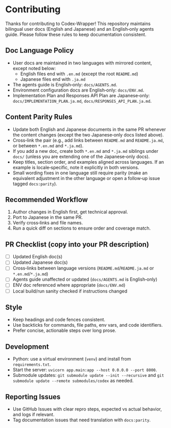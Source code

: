 # Contributing

Thanks for contributing to Codex-Wrapper! This repository maintains bilingual user docs (English and Japanese) and an English‑only agents guide. Please follow these rules to keep documentation consistent.

## Doc Language Policy

- User docs are maintained in two languages with mirrored content, except noted below:
  - English files end with `.en.md` (except the root `README.md`)
  - Japanese files end with `.ja.md`
- The agents guide is English‑only: `docs/AGENTS.md`.
- Environment configuration docs are English‑only: `docs/ENV.md`.
- Implementation Plan and Responses API Plan are Japanese‑only: `docs/IMPLEMENTATION_PLAN.ja.md`, `docs/RESPONSES_API_PLAN.ja.md`.

## Content Parity Rules

- Update both English and Japanese documents in the same PR whenever the content changes (except the two Japanese‑only docs listed above).
- Cross‑link the pair (e.g., add links between `README.md` and `README.ja.md`, or between `*.en.md` and `*.ja.md`).
- If you add a new doc, create both `*.en.md` and `*.ja.md` siblings under `docs/` (unless you are extending one of the Japanese‑only docs).
- Keep titles, section order, and examples aligned across languages. If an example is locale‑specific, note it explicitly in both versions.
- Small wording fixes in one language still require parity (make an equivalent adjustment in the other language or open a follow‑up issue tagged `docs:parity`).

## Recommended Workflow

1) Author changes in English first, get technical approval.
2) Port to Japanese in the same PR.
3) Verify cross‑links and file names.
4) Run a quick diff on sections to ensure order and coverage match.

## PR Checklist (copy into your PR description)

- [ ] Updated English doc(s)
- [ ] Updated Japanese doc(s)
- [ ] Cross‑links between language versions (`README.md`/`README.ja.md` or `*.en.md`/`*.ja.md`)
- [ ] Agents guide unaffected or updated (`docs/AGENTS.md` is English‑only)
- [ ] ENV doc referenced where appropriate (`docs/ENV.md`)
- [ ] Local build/run sanity checked if instructions changed

## Style

- Keep headings and code fences consistent.
- Use backticks for commands, file paths, env vars, and code identifiers.
- Prefer concise, actionable steps over long prose.

## Development

- Python: use a virtual environment (`venv`) and install from `requirements.txt`.
- Start the server: `uvicorn app.main:app --host 0.0.0.0 --port 8000`.
- Submodule updates: `git submodule update --init --recursive` and `git submodule update --remote submodules/codex` as needed.

## Reporting Issues

- Use GitHub Issues with clear repro steps, expected vs actual behavior, and logs if relevant.
- Tag documentation issues that need translation with `docs:parity`.
